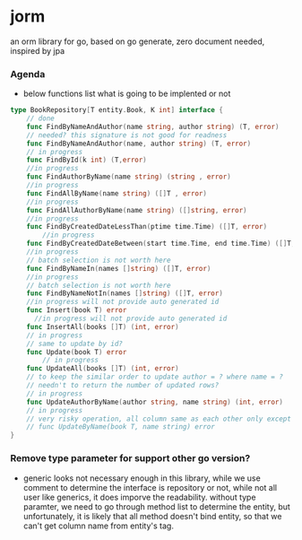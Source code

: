 # jorm
an orm library for go, based on go generate, zero document needed, inspired by jpa


### Agenda 

- below functions list what is going to be implented or not
```go
type BookRepository[T entity.Book, K int] interface {
    // done
    func FindByNameAndAuthor(name string, author string) (T, error)
    // needed? this signature is not good for readness
    func FindByNameAndAuthor(name, author string) (T, error) 
    // in progress
    func FindById(k int) (T,error)
    //in progress
    func FindAuthorByName(name string) (string , error)
    //in progress
    func FindAllByName(name string) ([]T , error)
    //in progress
    func FindAllAuthorByName(name string) ([]string, error)
    //in progress
    func FindByCreatedDateLessThan(ptime time.Time) ([]T, error) 
        //in progress
    func FindByCreatedDateBetween(start time.Time, end time.Time) ([]T, error) 
    //in progress 
    // batch selection is not worth here
    func FindByNameIn(names []string) ([]T, error) 
    //in progress 
    // batch selection is not worth here
    func FindByNameNotIn(names []string) ([]T, error)
    //in progress will not provide auto generated id
    func Insert(book T) error
      //in progress will not provide auto generated id
    func InsertAll(books []T) (int, error)
    // in progress
    // same to update by id?
    func Update(book T) error
        // in progress
    func UpdateAll(books []T) (int, error)
    // to keep the similar order to update author = ? where name = ?
    // needn't to return the number of updated rows?
    // in progress
    func UpdateAuthorByName(author string, name string) (int, error)
    // in progress
    // very risky operation, all column same as each other only except id?
    // func UpdateByName(book T, name string) error
}
```
### Remove type parameter for support other go version?
- generic looks not necessary enough in this library, while we use comment to determine the interface is repository or not, while not all user like generics, it does imporve the readability.
without type paramter, we need to go through method list to determine the entity, but unfortunately, it is likely that all method doesn't bind entity, so that we can't get column name from entity's tag.
